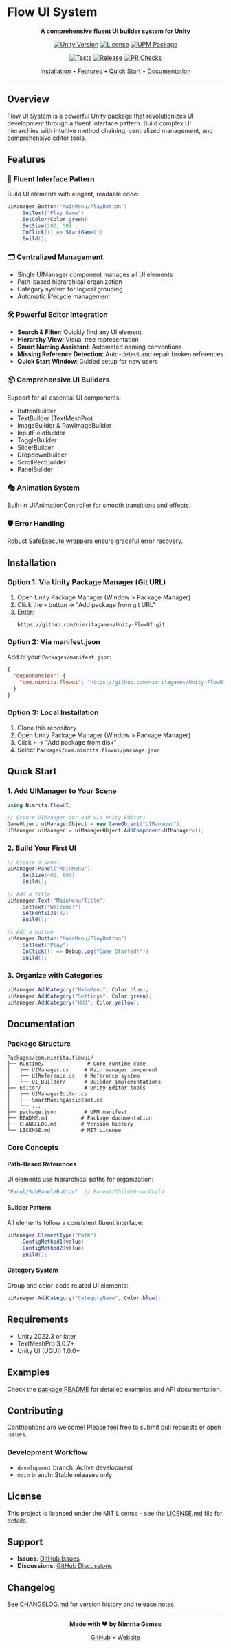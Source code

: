 # Flow UI System

<div align="center">

**A comprehensive fluent UI builder system for Unity**

[![Unity Version](https://img.shields.io/badge/Unity-2022.3%2B-blue.svg)](https://unity.com)
[![License](https://img.shields.io/badge/license-MIT-green.svg)](LICENSE.md)
[![UPM Package](https://img.shields.io/badge/UPM-1.0.0-blue.svg)](https://docs.unity3d.com/Manual/upm-ui.html)

[![Tests](https://github.com/nimritagames/Unity-FlowUI/actions/workflows/development.yml/badge.svg)](https://github.com/nimritagames/Unity-FlowUI/actions/workflows/development.yml)
[![Release](https://github.com/nimritagames/Unity-FlowUI/actions/workflows/release.yml/badge.svg)](https://github.com/nimritagames/Unity-FlowUI/actions/workflows/release.yml)
[![PR Checks](https://github.com/nimritagames/Unity-FlowUI/actions/workflows/pr-checks.yml/badge.svg)](https://github.com/nimritagames/Unity-FlowUI/actions/workflows/pr-checks.yml)

[Installation](#installation) • [Features](#features) • [Quick Start](#quick-start) • [Documentation](#documentation)

</div>

---

## Overview

Flow UI System is a powerful Unity package that revolutionizes UI development through a fluent interface pattern. Build complex UI hierarchies with intuitive method chaining, centralized management, and comprehensive editor tools.

## Features

### 🎨 Fluent Interface Pattern
Build UI elements with elegant, readable code:
```csharp
uiManager.Button("MainMenu/PlayButton")
    .SetText("Play Game")
    .SetColor(Color.green)
    .SetSize(200, 50)
    .OnClick(() => StartGame())
    .Build();
```

### 🗂️ Centralized Management
- Single UIManager component manages all UI elements
- Path-based hierarchical organization
- Category system for logical grouping
- Automatic lifecycle management

### 🛠️ Powerful Editor Integration
- **Search & Filter**: Quickly find any UI element
- **Hierarchy View**: Visual tree representation
- **Smart Naming Assistant**: Automated naming conventions
- **Missing Reference Detection**: Auto-detect and repair broken references
- **Quick Start Window**: Guided setup for new users

### 📦 Comprehensive UI Builders
Support for all essential UI components:
- ButtonBuilder
- TextBuilder (TextMeshPro)
- ImageBuilder & RawImageBuilder
- InputFieldBuilder
- ToggleBuilder
- SliderBuilder
- DropdownBuilder
- ScrollRectBuilder
- PanelBuilder

### 🎭 Animation System
Built-in UIAnimationController for smooth transitions and effects.

### 🛡️ Error Handling
Robust SafeExecute wrappers ensure graceful error recovery.

## Installation

### Option 1: Via Unity Package Manager (Git URL)

1. Open Unity Package Manager (Window > Package Manager)
2. Click the `+` button → "Add package from git URL"
3. Enter:
   ```
   https://github.com/nimritagames/Unity-FlowUI.git
   ```

### Option 2: Via manifest.json

Add to your `Packages/manifest.json`:
```json
{
  "dependencies": {
    "com.nimrita.flowui": "https://github.com/nimritagames/Unity-FlowUI.git"
  }
}
```

### Option 3: Local Installation

1. Clone this repository
2. Open Unity Package Manager (Window > Package Manager)
3. Click `+` → "Add package from disk"
4. Select `Packages/com.nimrita.flowui/package.json`

## Quick Start

### 1. Add UIManager to Your Scene

```csharp
using Nimrita.FlowUI;

// Create UIManager (or add via Unity Editor)
GameObject uiManagerObject = new GameObject("UIManager");
UIManager uiManager = uiManagerObject.AddComponent<UIManager>();
```

### 2. Build Your First UI

```csharp
// Create a panel
uiManager.Panel("MainMenu")
    .SetSize(400, 600)
    .Build();

// Add a title
uiManager.Text("MainMenu/Title")
    .SetText("Welcome!")
    .SetFontSize(32)
    .Build();

// Add a button
uiManager.Button("MainMenu/PlayButton")
    .SetText("Play")
    .OnClick(() => Debug.Log("Game Started!"))
    .Build();
```

### 3. Organize with Categories

```csharp
uiManager.AddCategory("MainMenu", Color.blue);
uiManager.AddCategory("Settings", Color.green);
uiManager.AddCategory("HUD", Color.yellow);
```

## Documentation

### Package Structure
```
Packages/com.nimrita.flowui/
├── Runtime/              # Core runtime code
│   ├── UIManager.cs     # Main manager component
│   ├── UIReference.cs   # Reference system
│   └── UI_Builder/      # Builder implementations
├── Editor/              # Unity Editor tools
│   ├── UIManagerEditor.cs
│   ├── SmartNamingAssistant.cs
│   └── ...
├── package.json         # UPM manifest
├── README.md           # Package documentation
├── CHANGELOG.md        # Version history
└── LICENSE.md          # MIT License
```

### Core Concepts

#### Path-Based References
UI elements use hierarchical paths for organization:
```csharp
"Panel/SubPanel/Button"  // Parent/Child/GrandChild
```

#### Builder Pattern
All elements follow a consistent fluent interface:
```csharp
uiManager.ElementType("Path")
    .ConfigMethod1(value)
    .ConfigMethod2(value)
    .Build();
```

#### Category System
Group and color-code related UI elements:
```csharp
uiManager.AddCategory("CategoryName", Color.blue);
```

## Requirements

- Unity 2022.3 or later
- TextMeshPro 3.0.7+
- Unity UI (UGUI) 1.0.0+

## Examples

Check the [package README](Packages/com.nimrita.flowui/README.md) for detailed examples and API documentation.

## Contributing

Contributions are welcome! Please feel free to submit pull requests or open issues.

### Development Workflow
- `development` branch: Active development
- `main` branch: Stable releases only

## License

This project is licensed under the MIT License - see the [LICENSE.md](LICENSE.md) file for details.

## Support

- **Issues**: [GitHub Issues](https://github.com/nimritagames/Unity-FlowUI/issues)
- **Discussions**: [GitHub Discussions](https://github.com/nimritagames/Unity-FlowUI/discussions)

## Changelog

See [CHANGELOG.md](Packages/com.nimrita.flowui/CHANGELOG.md) for version history and release notes.

---

<div align="center">

**Made with ❤️ by Nimrita Games**

[GitHub](https://github.com/nimritagames) • [Website](https://nimrita.com)

</div>
